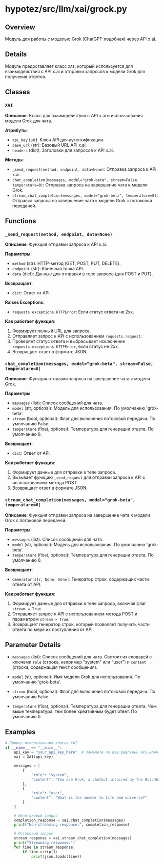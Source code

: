 # hypotez/src/llm/xai/grock.py

## Overview

Модуль для работы с моделью Grok (ChatGPT-подобная) через API x.ai.

## Details

Модуль предоставляет класс `XAI`, который используется для взаимодействия с API x.ai и отправки запросов к модели Grok для получения ответов. 

## Classes

### `XAI`

**Описание**: Класс для взаимодействия с API x.ai и использования модели Grok для чата. 

**Атрибуты**:

 - `api_key` (str): Ключ API для аутентификации. 
 - `base_url` (str): Базовый URL API x.ai. 
 - `headers` (dict): Заголовки для запросов к API x.ai. 

**Методы**:

 - `_send_request(method, endpoint, data=None)`: Отправка запроса к API x.ai.
 - `chat_completion(messages, model="grok-beta", stream=False, temperature=0)`: Отправка запроса на завершение чата к модели Grok.
 - `stream_chat_completion(messages, model="grok-beta", temperature=0)`: Отправка запроса на завершение чата к модели Grok с потоковой передачей.

## Functions

### `_send_request(method, endpoint, data=None)`

**Описание**: Функция отправки запроса к API x.ai.

**Параметры**:

 - `method` (str): HTTP-метод (GET, POST, PUT, DELETE).
 - `endpoint` (str): Конечная точка API.
 - `data` (dict): Данные для отправки в теле запроса (для POST и PUT).

**Возвращает**:

 - `dict`: Ответ от API.

**Raises Exceptions**:

 - `requests.exceptions.HTTPError`: Если статус ответа не 2xx.

**Как работает функция**:

 1. Формирует полный URL для запроса.
 2. Отправляет запрос к API с использованием `requests.request`.
 3. Проверяет статус ответа и выбрасывает исключение `requests.exceptions.HTTPError`, если статус не 2xx.
 4. Возвращает ответ в формате JSON.

### `chat_completion(messages, model="grok-beta", stream=False, temperature=0)`

**Описание**: Функция отправки запроса на завершение чата к модели Grok.

**Параметры**:

 - `messages` (list): Список сообщений для чата.
 - `model` (str, optional): Модель для использования. По умолчанию 'grok-beta'.
 - `stream` (bool, optional): Флаг для включения потоковой передачи. По умолчанию False.
 - `temperature` (float, optional): Температура для генерации ответа. По умолчанию 0.

**Возвращает**:

 - `dict`: Ответ от API.

**Как работает функция**:

 1. Формирует данные для отправки в теле запроса.
 2. Вызывает функцию `_send_request` для отправки запроса к API с использованием метода POST.
 3. Возвращает ответ в формате JSON.

### `stream_chat_completion(messages, model="grok-beta", temperature=0)`

**Описание**: Функция отправки запроса на завершение чата к модели Grok с потоковой передачей.

**Параметры**:

 - `messages` (list): Список сообщений для чата.
 - `model` (str, optional): Модель для использования. По умолчанию 'grok-beta'.
 - `temperature` (float, optional): Температура для генерации ответа. По умолчанию 0.

**Возвращает**:

 - `Generator[str, None, None]`: Генератор строк, содержащих части ответа от API.

**Как работает функция**:

 1. Формирует данные для отправки в теле запроса, включая флаг `stream = True`.
 2. Отправляет запрос к API с использованием метода POST и параметром `stream = True`.
 3. Возвращает генератор строк, который позволяет получать части ответа по мере их поступления от API. 

## Parameter Details

 - `messages` (list): Список сообщений для чата. Состоит из словарей с ключами `role` (строка, например "system" или "user") и `content` (строка, содержащая текст сообщения).

 - `model` (str, optional): Имя модели Grok для использования. По умолчанию 'grok-beta'.

 - `stream` (bool, optional): Флаг для включения потоковой передачи. По умолчанию False.

 - `temperature` (float, optional): Температура для генерации ответа. Чем выше температура, тем более креативным будет ответ. По умолчанию 0.

## Examples

```python
# Пример использования класса XAI
if __name__ == "__main__":
    api_key = "your_api_key_here"  # Замените на ваш реальный API-ключ
    xai = XAI(api_key)

    messages = [
        {
            "role": "system",
            "content": "You are Grok, a chatbot inspired by the Hitchhikers Guide to the Galaxy."
        },
        {
            "role": "user",
            "content": "What is the answer to life and universe?"
        }
    ]

    # Непотоковый запрос
    completion_response = xai.chat_completion(messages)
    print("Non-streaming response:", completion_response)

    # Потоковый запрос
    stream_response = xai.stream_chat_completion(messages)
    print("Streaming response:")
    for line in stream_response:
        if line.strip():
            print(json.loads(line))
```